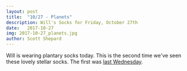 ```yaml
---
layout: post
title:  "10/27 - Planets"
description: Will's Socks for Friday, October 27th
date:   2017-10-27
img: 2017-10-27_planets.jpg
author: Scott Shepard
---
```


Will is wearing plantary socks today. This is the second time we've seen these
lovely stellar socks. The first was [last Wednesday](/saturn/).
